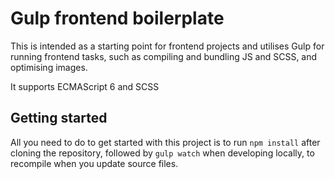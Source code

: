 Gulp frontend boilerplate
============================
This is intended as a starting point for frontend projects and utilises Gulp
for running frontend tasks, such as compiling and bundling JS and SCSS, and optimising images.

It supports ECMAScript 6 and SCSS

Getting started
---------------
All you need to do to get started with this project is to run `npm install`
after cloning the repository, followed by `gulp watch` when developing locally,
to recompile when you update source files.
